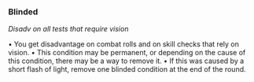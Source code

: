 ### Blinded

_Disadv on all tests that require vision_

•        You get disadvantage on combat rolls and on skill checks that rely on vision.
•        This condition may be permanent, or depending on the cause of this condition, there may be a way to remove it.
•        If this was caused by a short flash of light, remove one blinded condition at the end of the round.